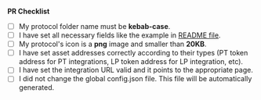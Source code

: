 **PR Checklist**

- [ ] My protocol folder name must be **kebab-case**.
- [ ] I have set all necessary fields like the example in [README file](../README.md).
- [ ] My protocol's icon is a **png** image and smaller than **20KB**.
- [ ] I have set asset addresses correctly according to their types (PT token address for PT integrations, LP token address for LP integration, etc).
- [ ] I have set the integration URL valid and it points to the appropriate page.
- [ ] I did not change the global config.json file. This file will be automatically generated.